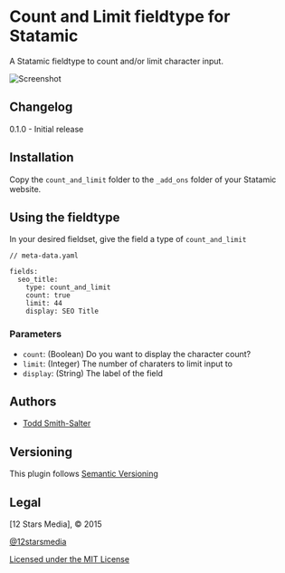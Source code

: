 # Count and Limit fieldtype for Statamic

A Statamic fieldtype to count and/or limit character input.

![Screenshot](https://photos-2.dropbox.com/t/2/AAAdbYyg4pf4t5LH8_QE_eNgxLMefmDZxRGoru53zx9w8w/12/1113046/png/32x32/1/_/1/2/Screenshot%202015-06-19%2013.38.53.png/CNb3QyABIAIgAyAEIAUgBiAHKAEoAg/qxD2O_6hy2tDFvU5km8K5_N4v3OdC-gWG0x4QE4Q9Pw?size=1280x960&size_mode=2)

## Changelog ##

0.1.0 - Initial release

## Installation ##

Copy the `count_and_limit` folder to the `_add_ons` folder of your Statamic website.

## Using the fieldtype ##

In your desired fieldset, give the field a type of `count_and_limit`

```
// meta-data.yaml

fields:
  seo_title:
    type: count_and_limit
    count: true
    limit: 44
    display: SEO Title
```

### Parameters ###

- `count`: (Boolean) Do you want to display the character count?
- `limit`: (Integer) The number of charaters to limit input to
- `display`: (String) The label of the field

## Authors ##

- [Todd Smith-Salter](http://twitter.com/ToddSmithSalter)

## Versioning ##

This plugin follows [Semantic Versioning](http://semver.org/)

## Legal ##

[12 Stars Media], &copy; 2015

[@12starsmedia](http://twitter.com/12starsmedia)

[Licensed under the MIT License](http://www.opensource.org/licenses/mit-license.php)

